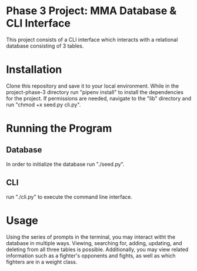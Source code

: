 # Phase 3 Project: MMA Database & CLI Interface

This project consists of a CLI interface which interacts with a relational database consisting of 3 tables. 

# Installation

Clone this repository and save it to your local environment. While in the project-phase-3 directory run "pipenv install" to install the dependencies for the project. If permissions are needed, navigate to the "lib" directory and run "chmod +x seed.py cli.py".

# Running the Program

## Database

In order to initialize the database run "./seed.py".

## CLI

run "./cli.py" to execute the command line interface. 

# Usage

Using the series of prompts in the terminal, you may interact witht the database in multiple ways. Viewing, searching for, adding, updating, and deleting from all three tables is possible. Additionally, you may view related information such as a fighter's opponents and fights, as well as which fighters are in a weight class. 